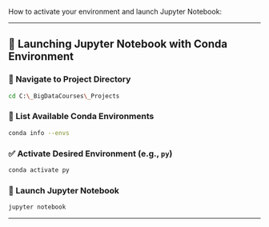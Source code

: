 How to activate your environment and launch Jupyter Notebook:

---

## 🚀 Launching Jupyter Notebook with Conda Environment

### 📁 Navigate to Project Directory
```bash
cd C:\_BigDataCourses\_Projects
```

### 🧪 List Available Conda Environments
```bash
conda info --envs
```

### ✅ Activate Desired Environment (e.g., `py`)
```bash
conda activate py
```

### 📓 Launch Jupyter Notebook
```bash
jupyter notebook
```

---